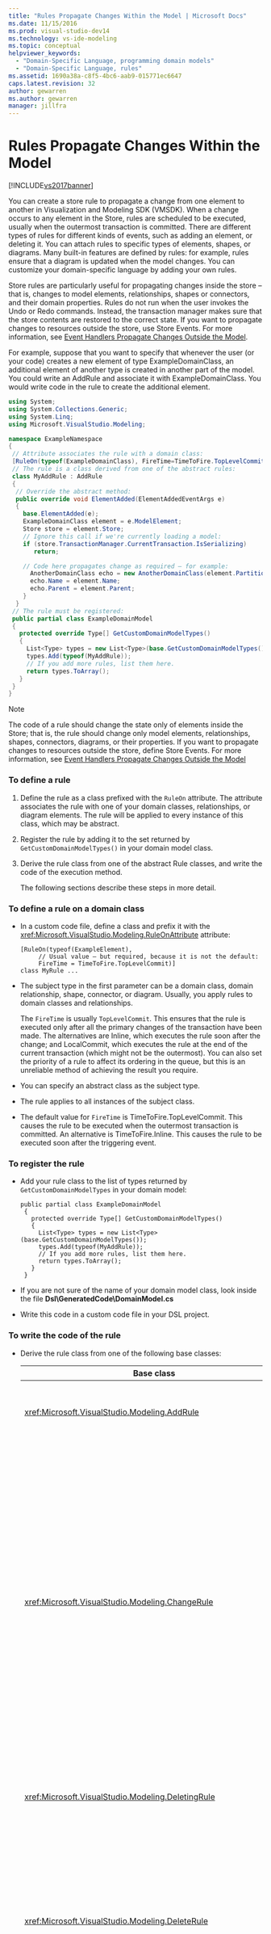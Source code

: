 ```yaml
---
title: "Rules Propagate Changes Within the Model | Microsoft Docs"
ms.date: 11/15/2016
ms.prod: visual-studio-dev14
ms.technology: vs-ide-modeling
ms.topic: conceptual
helpviewer_keywords: 
  - "Domain-Specific Language, programming domain models"
  - "Domain-Specific Language, rules"
ms.assetid: 1690a38a-c8f5-4bc6-aab9-015771ec6647
caps.latest.revision: 32
author: gewarren
ms.author: gewarren
manager: jillfra
---
```

# Rules Propagate Changes Within the Model
[!INCLUDE[vs2017banner](../includes/vs2017banner.md)]

You can create a store rule to propagate a change from one element to another in Visualization and Modeling SDK (VMSDK). When a change occurs to any element in the Store, rules are scheduled to be executed, usually when the outermost transaction is committed. There are different types of rules for different kinds of events, such as adding an element, or deleting it. You can attach rules to specific types of elements, shapes, or diagrams. Many built-in features are defined by rules: for example, rules ensure that a diagram is updated when the model changes. You can customize your domain-specific language by adding your own rules.  

 Store rules are particularly useful for propagating changes inside the store – that is, changes to model elements, relationships, shapes or connectors, and their domain properties. Rules do not run when the user invokes the Undo or Redo commands. Instead, the transaction manager makes sure that the store contents are restored to the correct state. If you want to propagate changes to resources outside the store, use Store Events. For more information, see [Event Handlers Propagate Changes Outside the Model](../modeling/event-handlers-propagate-changes-outside-the-model.md).  

 For example, suppose that you want to specify that whenever the user (or your code) creates a new element of type ExampleDomainClass, an additional element of another type is created in another part of the model. You could write an AddRule and associate it with ExampleDomainClass. You would write code in the rule to create the additional element.  

```csharp  
using System;  
using System.Collections.Generic;  
using System.Linq;  
using Microsoft.VisualStudio.Modeling;  

namespace ExampleNamespace  
{  
 // Attribute associates the rule with a domain class:  
 [RuleOn(typeof(ExampleDomainClass), FireTime=TimeToFire.TopLevelCommit)]  
 // The rule is a class derived from one of the abstract rules:  
 class MyAddRule : AddRule  
 {  
  // Override the abstract method:  
  public override void ElementAdded(ElementAddedEventArgs e)  
  {  
    base.ElementAdded(e);  
    ExampleDomainClass element = e.ModelElement;  
    Store store = element.Store;  
    // Ignore this call if we're currently loading a model:  
    if (store.TransactionManager.CurrentTransaction.IsSerializing)   
       return;  

    // Code here propagates change as required – for example:  
      AnotherDomainClass echo = new AnotherDomainClass(element.Partition);  
      echo.Name = element.Name;  
      echo.Parent = element.Parent;    
    }  
  }  
 // The rule must be registered:  
 public partial class ExampleDomainModel  
 {  
   protected override Type[] GetCustomDomainModelTypes()  
   {  
     List<Type> types = new List<Type>(base.GetCustomDomainModelTypes());  
     types.Add(typeof(MyAddRule));  
     // If you add more rules, list them here.   
     return types.ToArray();  
   }  
 }  
}  

```  

> [!NOTE]
> The code of a rule should change the state only of elements inside the Store; that is, the rule should change only model elements, relationships, shapes, connectors, diagrams, or their properties. If you want to propagate changes to resources outside the store, define Store Events. For more information, see [Event Handlers Propagate Changes Outside the Model](../modeling/event-handlers-propagate-changes-outside-the-model.md)  

### To define a rule  

1. Define the rule as a class prefixed with the `RuleOn` attribute. The attribute associates the rule with one of your domain classes, relationships, or diagram elements. The rule will be applied to every instance of this class, which may be abstract.  

2. Register the rule by adding it to the set returned by `GetCustomDomainModelTypes()` in your domain model class.  

3. Derive the rule class from one of the abstract Rule classes, and write the code of the execution method.  

   The following sections describe these steps in more detail.  

### To define a rule on a domain class  

- In a custom code file, define a class and prefix it with the <xref:Microsoft.VisualStudio.Modeling.RuleOnAttribute> attribute:  

    ```  
    [RuleOn(typeof(ExampleElement),   
         // Usual value – but required, because it is not the default:  
         FireTime = TimeToFire.TopLevelCommit)]   
    class MyRule ...  

    ```  

- The subject type in the first parameter can be a domain class, domain relationship, shape, connector, or diagram. Usually, you apply rules to domain classes and relationships.  

     The `FireTime` is usually `TopLevelCommit`. This ensures that the rule is executed only after all the primary changes of the transaction have been made. The alternatives are Inline, which executes the rule soon after the change; and LocalCommit, which executes the rule at the end of the current transaction (which might not be the outermost). You can also set the priority of a rule to affect its ordering in the queue, but this is an unreliable method of achieving the result you require.  

- You can specify an abstract class as the subject type.  

- The rule applies to all instances of the subject class.  

- The default value for `FireTime` is TimeToFire.TopLevelCommit. This causes the rule to be executed when the outermost transaction is committed. An alternative is TimeToFire.Inline. This causes the rule to be executed soon after the triggering event.  

### To register the rule  

- Add your rule class to the list of types returned by `GetCustomDomainModelTypes` in your domain model:  

    ```  
    public partial class ExampleDomainModel  
     {  
       protected override Type[] GetCustomDomainModelTypes()  
       {  
         List<Type> types = new List<Type>(base.GetCustomDomainModelTypes());  
         types.Add(typeof(MyAddRule));  
         // If you add more rules, list them here.   
         return types.ToArray();  
       }  
     }  

    ```  

- If you are not sure of the name of your domain model class, look inside the file **Dsl\GeneratedCode\DomainModel.cs**  

- Write this code in a custom code file in your DSL project.  

### To write the code of the rule  

- Derive the rule class from one of the following base classes:  

  |                             Base class                              |                                                                                                                                                                                                                                                                                                                                                                              Trigger                                                                                                                                                                                                                                                                                                                                                                              |
  |---------------------------------------------------------------------|-------------------------------------------------------------------------------------------------------------------------------------------------------------------------------------------------------------------------------------------------------------------------------------------------------------------------------------------------------------------------------------------------------------------------------------------------------------------------------------------------------------------------------------------------------------------------------------------------------------------------------------------------------------------------------------------------------------------------------------------------------------------|
  |           <xref:Microsoft.VisualStudio.Modeling.AddRule>            |                                                                                                                                                                                                                                                                                                                        An element, link, or shape is added.<br /><br /> Use this to detect new relationships, in addition to new elements.                                                                                                                                                                                                                                                                                                                        |
  |          <xref:Microsoft.VisualStudio.Modeling.ChangeRule>          | A domain property value is changed. The method argument provides the old and new values.<br /><br /> For shapes, this rule is triggered when the built-in `AbsoluteBounds` property changes, if the shape is moved.<br /><br /> In many cases, it is more convenient to override `OnValueChanged` or `OnValueChanging` in the property handler. These methods are called immediately before and after the change. By contrast, the rule usually runs at the end of the transaction. For more information, see [Domain Property Value Change Handlers](../modeling/domain-property-value-change-handlers.md). **Note:**  This rule is not triggered when a link is created or deleted. Instead, write an `AddRule` and a `DeleteRule` for the domain relationship. |
  |         <xref:Microsoft.VisualStudio.Modeling.DeletingRule>         |                                                                                                                                                                                                                                                                                                             Triggered when an element or link is about to be deleted. The property ModelElement.IsDeleting is true until the end of the transaction.                                                                                                                                                                                                                                                                                                              |
  |          <xref:Microsoft.VisualStudio.Modeling.DeleteRule>          |                                                                                                                                                                                                       Performed when an element or link has been deleted. The rule is executed after all other rules have been executed, including DeletingRules. ModelElement.IsDeleting is false, and ModelElement.IsDeleted is true. To allow for a subsequent Undo, the element is not actually removed from the memory, but it is removed from Store.ElementDirectory.                                                                                                                                                                                                       |
  |           <xref:Microsoft.VisualStudio.Modeling.MoveRule>           |                                                                                                                                                                                                                                                                                                           An element is moved from one store partition to another.<br /><br /> (Notice that this is not related to the graphical position of a shape.)                                                                                                                                                                                                                                                                                                            |
  |     <xref:Microsoft.VisualStudio.Modeling.RolePlayerChangeRule>     |                                                                                                                                                                                                                                                                                                                 This rule applies only to domain relationships. It is triggered if you explicitly assign a model element to either end of a link.                                                                                                                                                                                                                                                                                                                 |
  | <xref:Microsoft.VisualStudio.Modeling.RolePlayerPositionChangeRule> |                                                                                                                                                                                                                                                                                                                   Triggered when the ordering of links to or from an element is changed using the MoveBefore or MoveToIndex methods on a link.                                                                                                                                                                                                                                                                                                                    |
  |   <xref:Microsoft.VisualStudio.Modeling.TransactionBeginningRule>   |                                                                                                                                                                                                                                                                                                                                                              Executed when a transaction is created.                                                                                                                                                                                                                                                                                                                                                              |
  |  <xref:Microsoft.VisualStudio.Modeling.TransactionCommittingRule>   |                                                                                                                                                                                                                                                                                                                                                      Executed when the transaction is about to be committed.                                                                                                                                                                                                                                                                                                                                                      |
  |  <xref:Microsoft.VisualStudio.Modeling.TransactionRollingBackRule>  |                                                                                                                                                                                                                                                                                                                                                     Executed when the transaction is about to be rolled back.                                                                                                                                                                                                                                                                                                                                                     |

- Each class has a method that you override. Type `override` in your class to discover it. The parameter of this method identifies the element that is being changed.  

  Notice the following points about rules:  

1. The set of changes in a transaction might trigger many rules. Usually, the rules are executed when the outermost transaction is committed. They are executed in an unspecified order.  

2. A rule is always executed inside a transaction. Therefore, you do not have to create a new transaction to make changes.  

3. Rules are not executed when a transaction is rolled back, or when the Undo or Redo operations are performed. These operations reset all the content of the Store to its previous state. Therefore, if your rule changes the state of anything outside the Store, it might not keep in synchronism with the Store content. To update state outside the Store, it is better to use Events. For more information, see [Event Handlers Propagate Changes Outside the Model](../modeling/event-handlers-propagate-changes-outside-the-model.md).  

4. Some rules are executed when a model is loaded from file. To determine whether loading or saving is in progress, use `store.TransactionManager.CurrentTransaction.IsSerializing`.  

5. If the code of your rule creates more rule triggers, they will be added to the end of the firing list, and will be executed before the transaction completes. DeletedRules are executed after all other rules. One rule can run many times in a transaction, one time for each change.  

6. To pass information to and from rules, you can store information in the `TransactionContext`. This is just a dictionary that is maintained during the transaction. It is disposed when the transaction ends. The event arguments in each rule provide access to it. Remember that rules are not executed in a predictable order.  

7. Use rules after considering other alternatives. For example, if you want to update a property when a value changes, consider using a calculated property. If you want to constrain the size or location of a shape, use a `BoundsRule`. If you want to respond to a change in a property value, add an `OnValueChanged` handler to the property. For more information, see [Responding to and Propagating Changes](../modeling/responding-to-and-propagating-changes.md).  

## Example  
 The following example updates a property when a domain relationship is instantiated to link two elements. The rule will be triggered not only when the user creates a link on a diagram, but also if program code creates a link.  

 To test this example, create a DSL using the Task Flow solution template, and insert the following code in a file in the Dsl project. Build and run the solution, and open the Sample file in the Debugging project. Draw a Comment Link between a Comment shape and a flow element. The text in the comment changes to report on the most recent element that you have connected it to.  

 In practice, you would usually write a DeleteRule for every AddRule.  

```  
using System;  
using System.Collections.Generic;  
using System.Linq;  
using System.Text;  
using Microsoft.VisualStudio.Modeling;  

namespace Company.TaskRuleExample  
{  

  [RuleOn(typeof(CommentReferencesSubjects))]  
  public class RoleRule : AddRule  
  {  

    public override void ElementAdded(ElementAddedEventArgs e)  
    {  
      base.ElementAdded(e);  
      CommentReferencesSubjects link = e.ModelElement as CommentReferencesSubjects;  
      Comment comment = link.Comment;  
      FlowElement subject = link.Subject;  
      Transaction current = link.Store.TransactionManager.CurrentTransaction;  
      // Don't want to run when we're just loading from file:  
      if (current.IsSerializing) return;  
      comment.Text = "Flow has " + subject.FlowTo.Count + " outgoing connections";  
    }  

  }  

  public partial class TaskRuleExampleDomainModel  
  {  
    protected override Type[] GetCustomDomainModelTypes()  
    {  
      List<Type> types = new List<Type>(base.GetCustomDomainModelTypes());  
      types.Add(typeof(RoleRule));  
      return types.ToArray();  
    }  
  }  

}  

```  

## See Also  
 [Event Handlers Propagate Changes Outside the Model](../modeling/event-handlers-propagate-changes-outside-the-model.md)   
 [BoundsRules Constrain Shape Location and Size](../modeling/boundsrules-constrain-shape-location-and-size.md)

